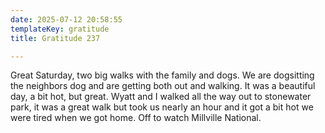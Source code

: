 ```yaml
---
date: 2025-07-12 20:58:55
templateKey: gratitude
title: Gratitude 237

---
```


Great Saturday, two big walks with the family and dogs. We are dogsitting the
neighbors dog and are getting both out and walking.  It was a beautiful day, a
bit hot, but great.  Wyatt and I walked all the way out to stonewater park, it
was a great walk but took us nearly an hour and it got a bit hot we were tired
when we got home.  Off to watch Millville National.
